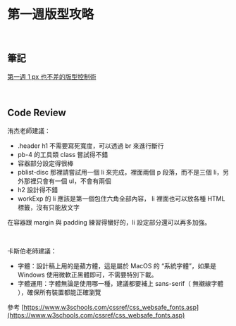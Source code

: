 # 第一週版型攻略

<br>

## 筆記

[第一週 1 px 也不差的版型控制術](https://github.com/HedgehogKUCC/Note-CutVersion/blob/master/week1.md)

<br>

## Code Review

洧杰老師建議：

- .header h1 不需要寫死寬度，可以透過 br 來進行斷行
- pb-4 的工具類 class 嘗試得不錯
- 容器部分設定得很棒
- pblist-disc 那裡請嘗試用一個 li 來完成，裡面兩個 p 段落，而不是三個 li，另外那裡只會有一個 ul，不會有兩個
- h2 設計得不錯
- workExp 的 li 應該是第一個包住六角全部內容， li 裡面也可以放各種 HTML 標籤，沒有只能放文字

在容器跟 margin 與 padding 練習得蠻好的，li 設定部分還可以再多加強。

<br>

卡斯伯老師建議：

- 字體：設計稿上用的是蘋方體，這是屬於 MacOS 的 “系統字體”，如果是 Windows 使用微軟正黑體即可，不需要特別下載。
- 字體運用：字體無論是使用哪一種，建議都要補上 sans-serif（ 無襯線字體 ），確保所有裝置都能正確瀏覽

參考 [https://www.w3schools.com/cssref/css_websafe_fonts.asp](https://www.w3schools.com/cssref/css_websafe_fonts.asp)